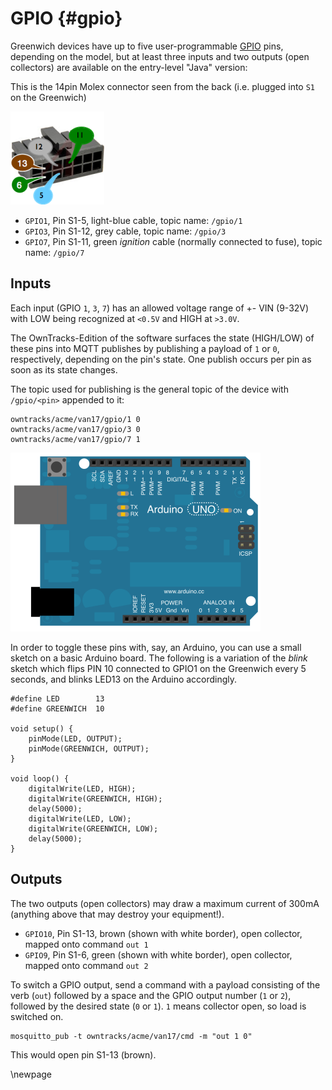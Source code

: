 # GPIO {#gpio}

Greenwich devices have up to five user-programmable [GPIO](http://en.wikipedia.org/wiki/General-purpose_input/output) pins, depending on the model, but at least three inputs and two outputs (open collectors) are available on the entry-level "Java" version:

This is the 14pin Molex connector seen from the back (i.e. plugged into `S1` on the Greenwich)

![Molex connector](art/molex.png)

* `GPIO1`, Pin S1-5, light-blue cable, topic name: `/gpio/1`
* `GPIO3`, Pin S1-12, grey cable, topic name: `/gpio/3`
* `GPIO7`, Pin S1-11, green _ignition_ cable (normally connected to fuse), topic name: `/gpio/7`

## Inputs

Each input (GPIO `1`, `3`, `7`) has an allowed voltage range of +- VIN (9-32V) with LOW being recognized at `<0.5V` and HIGH at `>3.0V`.

The OwnTracks-Edition of the software surfaces the state (HIGH/LOW) of these pins into MQTT publishes by publishing a payload of `1` or `0`, respectively, depending on the pin's state. One publish occurs per pin as soon as its state changes.

The topic used for publishing is the general topic of the device with `/gpio/<pin>` appended to it:

```
owntracks/acme/van17/gpio/1 0
owntracks/acme/van17/gpio/3 0
owntracks/acme/van17/gpio/7 1
```

![Arduino](art/arduino.png)

In order to toggle these pins with, say, an Arduino, you can use a small sketch on a basic Arduino board. The following is a variation of the _blink_ sketch which flips PIN 10 connected to GPIO1 on the Greenwich every 5 seconds, and blinks LED13 on the Arduino accordingly.

```
#define LED        13
#define GREENWICH  10

void setup() {
    pinMode(LED, OUTPUT);
    pinMode(GREENWICH, OUTPUT);
}

void loop() {
    digitalWrite(LED, HIGH);
    digitalWrite(GREENWICH, HIGH);
    delay(5000);
    digitalWrite(LED, LOW);
    digitalWrite(GREENWICH, LOW);
    delay(5000);
}
```

## Outputs

The two outputs (open collectors) may draw a maximum current of 300mA (anything above that
may destroy your equipment!).

* `GPIO10`, Pin S1-13, brown (shown with white border), open collector, mapped onto command `out 1`
* `GPIO9`, Pin S1-6, green (shown with white border), open collector, mapped onto command `out 2`

To switch a GPIO output, send a command with a payload consisting of the verb (`out`)
followed by a space and the GPIO output number (`1` or `2`), followed by the desired
state (`0` or `1`). `1` means collector open, so load is switched on.

```
mosquitto_pub -t owntracks/acme/van17/cmd -m "out 1 0"
```

This would open pin S1-13 (brown).

\newpage
